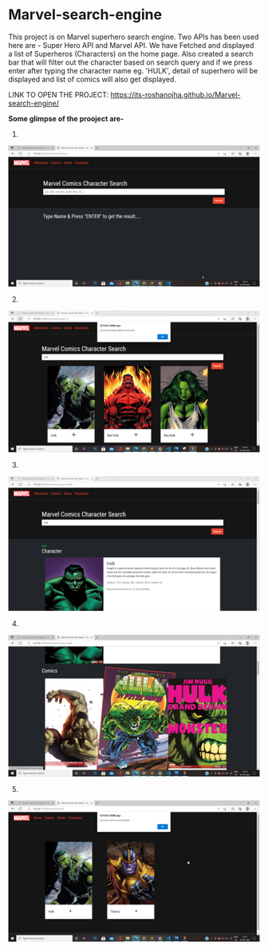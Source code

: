 # Marvel-search-engine
This project is on Marvel superhero search engine. Two APIs has been used here are - Super Hero API and Marvel API. 
We have Fetched and displayed a list of Superheros (Characters) on the home page.
Also created a search bar that will filter out the character based on search query and if we press enter after typing the character name eg. 'HULK',
detail of superhero will be displayed and list of comics will also get displayed.

LINK TO OPEN THE PROJECT: https://its-roshanojha.github.io/Marvel-search-engine/

**Some glimpse of the prooject are-**


1.  
![alt text](https://github.com/its-roshanojha/Marvel-search-engine/blob/master/Images/1.png)

2. 
![alt text](https://github.com/its-roshanojha/Marvel-search-engine/blob/master/Images/2.png)

3.
![alt text](https://github.com/its-roshanojha/Marvel-search-engine/blob/master/Images/3.png)

4.
![alt text](https://github.com/its-roshanojha/Marvel-search-engine/blob/master/Images/4.jpg)

5.
![alt text](https://github.com/its-roshanojha/Marvel-search-engine/blob/master/Images/5.png)

